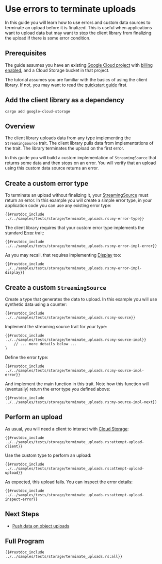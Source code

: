 <!-- 
Copyright 2025 Google LLC

Licensed under the Apache License, Version 2.0 (the "License");
you may not use this file except in compliance with the License.
You may obtain a copy of the License at

    https://www.apache.org/licenses/LICENSE-2.0

Unless required by applicable law or agreed to in writing, software
distributed under the License is distributed on an "AS IS" BASIS,
WITHOUT WARRANTIES OR CONDITIONS OF ANY KIND, either express or implied.
See the License for the specific language governing permissions and
limitations under the License.
-->

# Use errors to terminate uploads

In this guide you will learn how to use errors and custom data sources to
terminate an upload before it is finalized. This is useful when applications
want to upload data but may want to stop the client library from finalizing the
upload if there is some error condition.

## Prerequisites

The guide assumes you have an existing [Google Cloud project] with
[billing enabled], and a Cloud Storage bucket in that project.

The tutorial assumes you are familiar with the basics of using the client
library. If not, you may want to read the [quickstart guide] first.

## Add the client library as a dependency

```shell
cargo add google-cloud-storage
```

## Overview

The client library uploads data from any type implementing the `StreamingSource`
trait. The client library pulls data from implementations of the trait. The
library terminates the upload on the first error.

In this guide you will build a custom implementation of `StreamingSource` that
returns some data and then stops on an error. You will verify that an upload
using this custom data source returns an error.

## Create a custom error type

To terminate an upload without finalizing it, your [StreamingSource] must return
an error. In this example you will create a simple error type, in your
application code you can use any existing error type:

```rust,ignore,noplayground
{{#rustdoc_include ../../samples/tests/storage/terminate_uploads.rs:my-error-type}}
```

The client library requires that your custom error type implements the standard
[Error] trait:

```rust,ignore,noplayground
{{#rustdoc_include ../../samples/tests/storage/terminate_uploads.rs:my-error-impl-error}}
```

As you may recall, that requires implementing [Display] too:

```rust,ignore,noplayground
{{#rustdoc_include ../../samples/tests/storage/terminate_uploads.rs:my-error-impl-display}}
```

## Create a custom `StreamingSource`

Create a type that generates the data to upload. In this example you will use
synthetic data using a counter:

```rust,ignore,noplayground
{{#rustdoc_include ../../samples/tests/storage/terminate_uploads.rs:my-source}}
```

Implement the streaming source trait for your type:

```rust,ignore,noplayground
{{#rustdoc_include ../../samples/tests/storage/terminate_uploads.rs:my-source-impl}}
    // ... more details below ...
}
```

Define the error type:

```rust,ignore,noplayground
{{#rustdoc_include ../../samples/tests/storage/terminate_uploads.rs:my-source-impl-error}}
```

And implement the main function in this trait. Note how this function will
(eventually) return the error type you defined above:

```rust,ignore,noplayground
{{#rustdoc_include ../../samples/tests/storage/terminate_uploads.rs:my-source-impl-next}}
```

## Perform an upload

As usual, you will need a client to interact with [Cloud Storage]:

```rust,ignore,noplayground
{{#rustdoc_include ../../samples/tests/storage/terminate_uploads.rs:attempt-upload-client}}
```

Use the custom type to perform an upload:

```rust,ignore,noplayground
{{#rustdoc_include ../../samples/tests/storage/terminate_uploads.rs:attempt-upload-upload}}
```

As expected, this upload fails. You can inspect the error details:

```rust,ignore,noplayground
{{#rustdoc_include ../../samples/tests/storage/terminate_uploads.rs:attempt-upload-inspect-error}}
```

## Next Steps

- [Push data on object uploads](queue.md)

## Full Program

```rust,ignore,noplayground
{{#rustdoc_include ../../samples/tests/storage/terminate_uploads.rs:all}}
```

[billing enabled]: https://cloud.google.com/billing/docs/how-to/verify-billing-enabled#confirm_billing_is_enabled_on_a_project
[cloud storage]: https://cloud.google.com/storage
[display]: https://doc.rust-lang.org/std/fmt/trait.Display.html
[error]: https://doc.rust-lang.org/std/error/trait.Error.html
[google cloud project]: https://cloud.google.com/resource-manager/docs/creating-managing-projects
[quickstart guide]: /storage.md#quickstart
[streamingsource]: https://docs.rs/google-cloud-storage/latest/google_cloud_storage/streaming_source/trait.StreamingSource.html
